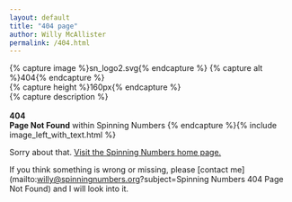 ```yaml
---
layout: default
title: "404 page"
author: Willy McAllister
permalink: /404.html
---
```


{% capture image %}sn_logo2.svg{% endcapture %} 
{% capture alt %}404{% endcapture %}  
{% capture height %}160px{% endcapture %}  
{% capture description %} 
<br><br> **404**  
**Page Not Found** within Spinning Numbers 
{% endcapture %}{% include image_left_with_text.html %}

Sorry about that. [Visit the Spinning Numbers home page.](https://spinningnumbers.org)

If you think something is wrong or missing, please [contact me](mailto:willy@spinningnumbers.org?subject=Spinning Numbers 404 Page Not Found) and I will look into it.